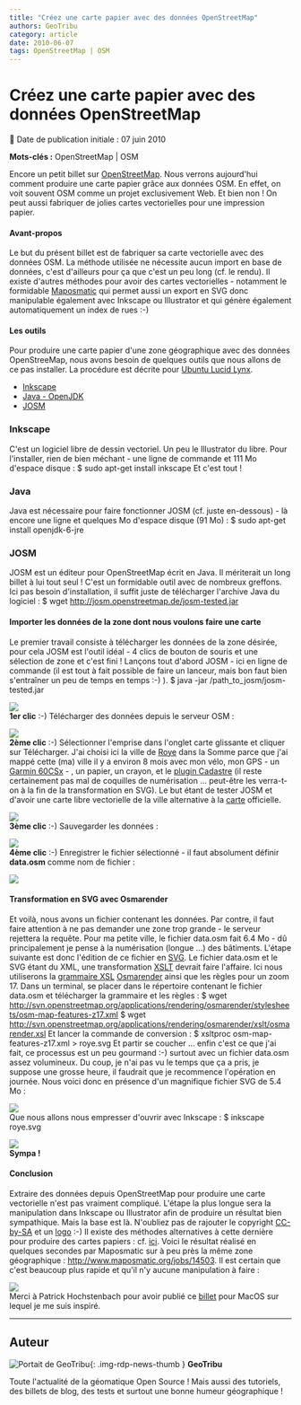 ```yaml
---
title: "Créez une carte papier avec des données OpenStreetMap"
authors: GeoTribu
category: article
date: 2010-06-07
tags: OpenStreetMap | OSM
---
```


# Créez une carte papier avec des données OpenStreetMap


:calendar: Date de publication initiale : 07 juin 2010

**Mots-clés :** OpenStreetMap | OSM


Encore un petit billet sur [OpenStreetMap](http://www.openstreetmap.org/). Nous verrons aujourd'hui comment produire une carte papier grâce aux données OSM. En effet, on voit souvent OSM comme un projet exclusivement Web. Et bien non ! On peut aussi fabriquer de jolies cartes vectorielles pour une impression papier.



#### Avant-propos

Le but du présent billet est de fabriquer sa carte vectorielle avec des données OSM. La méthode utilisée ne nécessite aucun import en base de données, c'est d'ailleurs pour ça que c'est un peu long (cf. le rendu). Il existe d'autres méthodes pour avoir des cartes vectorielles - notamment le formidable [Maposmatic](http://www.maposmatic.org) qui permet aussi un export en SVG donc manipulable également avec Inkscape ou Illustrator et qui génère également automatiquement un index de rues :-)

#### Les outils

Pour produire une carte papier d'une zone géographique avec des données OpenStreeMap, nous avons besoin de quelques outils que nous allons de ce pas installer. La procédure est décrite pour [Ubuntu Lucid Lynx](http://www.ubuntu.com/desktop).

* [Inkscape](http://www.inkscape.org/?lang=fr)
* [Java - OpenJDK](http://openjdk.java.net/)
* [JOSM](http://josm.openstreetmap.de/wiki/Fr%3AWikiStart)
### Inkscape

C'est un logiciel libre de dessin vectoriel. Un peu le Illustrator du libre. Pour l'installer, rien de bien méchant - une ligne de commande et 111 Mo d'espace disque :  $ sudo apt-get install inkscape  Et c'est tout !

### Java

Java est nécessaire pour faire fonctionner JOSM (cf. juste en-dessous) - là encore une ligne et quelques Mo d'espace disque (91 Mo) :  $ sudo apt-get install openjdk-6-jre

### JOSM

JOSM est un éditeur pour OpenStreetMap écrit en Java. Il mériterait un long billet à lui tout seul ! C'est un formidable outil avec de nombreux greffons. Ici pas besoin d'installation, il suffit juste de télécharger l'archive Java du logiciel :  $ wget http://josm.openstreetmap.de/josm-tested.jar

#### Importer les données de la zone dont nous voulons faire une carte

Le premier travail consiste à télécharger les données de la zone désirée, pour cela JOSM est l'outil idéal - 4 clics de bouton de souris et une sélection de zone et c'est fini ! Lançons tout d'abord JOSM - ici en ligne de commande (il est tout à fait possible de faire un lanceur, mais bon faut bien s'entraîner un peu de temps en temps :-) ).  $ java -jar /path\_to\_josm/josm-tested.jar

![](https://cdn.geotribu.fr/img/articles-blog-rdp/capture-ecran/josm1.png)  
**1er clic** :-) Télécharger des données depuis le serveur OSM :

![](https://cdn.geotribu.fr/img/articles-blog-rdp/capture-ecran/josm2.png)  
**2ème clic** :-) Sélectionner l'emprise dans l'onglet carte glissante et cliquer sur Télécharger. J'ai choisi ici la ville de [Roye](http://www.openstreetmap.org/?lat=49.6991&lon=2.79143&zoom=15&layers=B000FTF) dans la Somme parce que j'ai mappé cette (ma) ville il y a environ 8 mois avec mon vélo, mon GPS - un [Garmin 60CSx](https://buy.garmin.com/shop/shop.do?cID=145&pID=310) - , un papier, un crayon, et le [plugin Cadastre](http://wiki.openstreetmap.org/wiki/FR:JOSM/Fr:Plugin/Cadastre-fr) (il reste certainement pas mal de coquilles de numérisation ... peut-être les verra-t-on à la fin de la transformation en SVG). Le but étant de tester JOSM et d'avoir une carte libre vectorielle de la ville alternative à la [carte](http://www.roye80.fr/pageLibre000106d4.html) officielle.

![](https://cdn.geotribu.fr/img/articles-blog-rdp/capture-ecran/josm3.png)  
**3ème clic** :-) Sauvegarder les données :

![](https://cdn.geotribu.fr/img/articles-blog-rdp/capture-ecran/josm4.png)  
**4ème clic** :-) Enregistrer le fichier sélectionné - il faut absolument définir **data.osm** comme nom de fichier :

![](https://cdn.geotribu.fr/img/articles-blog-rdp/capture-ecran/josm5.png)  
#### Transformation en SVG avec Osmarender

Et voilà, nous avons un fichier contenant les données. Par contre, il faut faire attention à ne pas demander une zone trop grande - le serveur rejettera la requête. Pour ma petite ville, le fichier data.osm fait 6.4 Mo - dû principalement je pense à la numérisation (longue ...) des bâtiments. L'étape suivante est donc l'édition de ce fichier en [SVG](http://fr.wikipedia.org/wiki/Scalable_Vector_Graphics). Le fichier data.osm et le SVG étant du XML, une transformation [XSLT](http://fr.wikipedia.org/wiki/Extensible_Stylesheet_Language_Transformations) devrait faire l'affaire. Ici nous utiliserons la [grammaire XSL](http://fr.wikipedia.org/wiki/Extensible_stylesheet_language) [Osmarender](http://wiki.openstreetmap.org/wiki/FR:Osmarender) ainsi que les règles pour un zoom 17. Dans un terminal, se placer dans le répertoire contenant le fichier data.osm et télécharger la grammaire et les règles :  $ wget http://svn.openstreetmap.org/applications/rendering/osmarender/stylesheets/osm-map-features-z17.xml $ wget http://svn.openstreetmap.org/applications/rendering/osmarender/xslt/osmarender.xsl  Et lancer la commande de conversion :  $ xsltproc osm-map-features-z17.xml > roye.svg  Et partir se coucher ... enfin c'est ce que j'ai fait, ce processus est un peu gourmand :-) surtout avec un fichier data.osm assez volumineux. Du coup, je n'ai pas vu le temps que ça a pris, je suppose une grosse heure, il faudrait que je recommence l'opération en journée. Nous voici donc en présence d'un magnifique fichier SVG de 5.4 Mo :

![](https://cdn.geotribu.fr/img/articles-blog-rdp/capture-ecran/josm6.png)  
Que nous allons nous empresser d'ouvrir avec Inkscape :  $ inkscape roye.svg

![](https://cdn.geotribu.fr/img/articles-blog-rdp/capture-ecran/inkscape1.png)  
**Sympa !**

#### Conclusion

Extraire des données depuis OpenStreetMap pour produire une carte vectorielle n'est pas vraiment compliqué. L'étape la plus longue sera la manipulation dans Inkscape ou Illustrator afin de produire un résultat bien sympathique. Mais la base est là. N'oubliez pas de rajouter le copyright [CC-by-SA](http://creativecommons.org/licenses/by-sa/2.0/) et un [logo](http://wiki.openstreetmap.org/wiki/Logo) :-) Il existe des méthodes alternatives à cette dernière pour produire des cartes papiers : cf. [ici](http://wiki.openstreetmap.org/wiki/OSM_on_Paper). Voici le résultat réalisé en quelques secondes par Maposmatic sur à peu près la même zone géographique : <http://www.maposmatic.org/jobs/14503>. Il est certain que c'est beaucoup plus rapide et qu'il n'y aucune manipulation à faire :

[![](https://cdn.geotribu.fr/img/articles-blog-rdp/capture-ecran/maposmatic1.png)](http://www.maposmatic.org/jobs/14503)  
Merci à Patrick Hochstenbach pour avoir publié ce [billet](http://www.use-it.be/europe/docs/OSMmanual/) pour MacOS sur lequel je me suis inspiré.




----

## Auteur

![Portait de GeoTribu](https://cdn.geotribu.fr/images/internal/charte/geotribu\_logo\_64x64.png){: .img-rdp-news-thumb }
**GeoTribu**

Toute l'actualité de la géomatique Open Source ! Mais aussi des tutoriels, des billets de blog, des tests et surtout une bonne humeur géographique !
